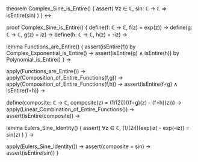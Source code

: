 theorem Complex_Sine_is_Entire() {
  assert(
    ∀z ∈ ℂ, sin: ℂ → ℂ ⇒ isEntire(sin)
  )
} ↔

proof Complex_Sine_is_Entire() {
  define(f: ℂ → ℂ, f(z) = exp(z)) →
  define(g: ℂ → ℂ, g(z) = iz) →
  define(h: ℂ → ℂ, h(z) = -iz) →
  
  lemma Functions_are_Entire() {
    assert(isEntire(f)) by Complex_Exponential_is_Entire() →
    assert(isEntire(g) ∧ isEntire(h)) by Polynomial_is_Entire()
  } →
  
  apply(Functions_are_Entire()) →
  apply(Composition_of_Entire_Functions(f,g)) →
  apply(Composition_of_Entire_Functions(f,h)) →
  assert(isEntire(f∘g) ∧ isEntire(f∘h)) →
  
  define(composite: ℂ → ℂ, composite(z) = (1/(2i))((f∘g)(z) - (f∘h)(z))) →
  apply(Linear_Combination_of_Entire_Functions()) →
  assert(isEntire(composite)) →
  
  lemma Eulers_Sine_Identity() {
    assert(
      ∀z ∈ ℂ, (1/(2i))(exp(iz) - exp(-iz)) = sin(z)
    )
  } →
  
  apply(Eulers_Sine_Identity()) →
  assert(composite = sin) →
  assert(isEntire(sin))
}